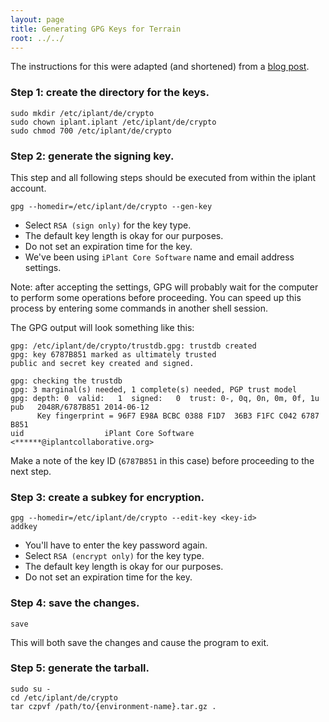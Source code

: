 ```yaml
---
layout: page
title: Generating GPG Keys for Terrain
root: ../../
---
```


The instructions for this were adapted (and shortened) from a
[blog post](http://andys.org.uk/bits/2010/02/02/gnupg-rsa-key-pair-mini-howto/).

### Step 1: create the directory for the keys.

    sudo mkdir /etc/iplant/de/crypto
    sudo chown iplant.iplant /etc/iplant/de/crypto
    sudo chmod 700 /etc/iplant/de/crypto

### Step 2: generate the signing key.

This step and all following steps should be executed from within the iplant
account.

    gpg --homedir=/etc/iplant/de/crypto --gen-key

* Select `RSA (sign only)` for the key type.
* The default key length is okay for our purposes.
* Do not set an expiration time for the key.
* We've been using `iPlant Core Software` name and email address settings.

Note: after accepting the settings, GPG will probably wait for the computer to
perform some operations before proceeding. You can speed up this process by
entering some commands in another shell session.

The GPG output will look something like this:

    gpg: /etc/iplant/de/crypto/trustdb.gpg: trustdb created
    gpg: key 6787B851 marked as ultimately trusted
    public and secret key created and signed.

    gpg: checking the trustdb
    gpg: 3 marginal(s) needed, 1 complete(s) needed, PGP trust model
    gpg: depth: 0  valid:   1  signed:   0  trust: 0-, 0q, 0n, 0m, 0f, 1u
    pub   2048R/6787B851 2014-06-12
          Key fingerprint = 96F7 E98A BCBC 0388 F1D7  36B3 F1FC C042 6787 B851
    uid                  iPlant Core Software <******@iplantcollaborative.org>

Make a note of the key ID (`6787B851` in this case) before proceeding to the
next step.

### Step 3: create a subkey for encryption.

    gpg --homedir=/etc/iplant/de/crypto --edit-key <key-id>
    addkey

* You'll have to enter the key password again.
* Select `RSA (encrypt only)` for the key type.
* The default key length is okay for our purposes.
* Do not set an expiration time for the key.

### Step 4: save the changes.

    save

This will both save the changes and cause the program to exit.

### Step 5: generate the tarball.

    sudo su -
    cd /etc/iplant/de/crypto
    tar czpvf /path/to/{environment-name}.tar.gz .
